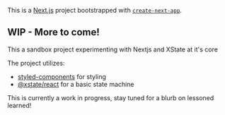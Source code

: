 This is a [Next.js](https://nextjs.org/) project bootstrapped with [`create-next-app`](https://github.com/vercel/next.js/tree/canary/packages/create-next-app).

## WIP - More to come!
This a sandbox project experimenting with Nextjs and XState at it's core

The project utilizes: 
- [styled-components](https://styled-components.com/docs) for styling
- [@xstate/react](https://xstate.js.org/docs/packages/xstate-react/) for a basic state machine

This is currently a work in progress, stay tuned for a blurb on lessoned learned!
